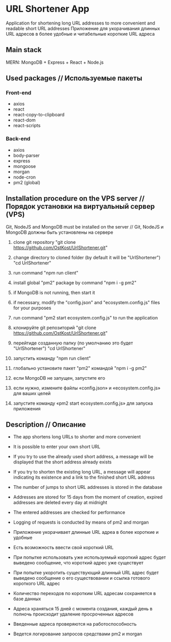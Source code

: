# URL Shortener App
Application for shortening long URL addresses to more convenient and readable short URL addresses
Приложение для укорачивания длинных URL адресов в более удобные и читабельные короткие URL адреса

## Main stack
MERN: MongoDB + Express + React + Node.js

## Used packages // Используемые пакеты 
### Front-end
- axios
- react
- react-copy-to-clipboard
- react-dom
- react-scripts
### Back-end
- axios
- body-parser
- express
- mongoose
- morgan
- node-cron
- pm2 (global)

## Installation procedure on the VPS server // Порядок установки на виртуальный сервер (VPS)

Git, NodeJS and MongoDB must be installed on the server // Git, NodeJS и MongoDB должны быть установлены на сервере

1) clone git repository "git clone https://github.com/OstKost/UrlShortener.git"
2) change directory to cloned folder (by default it will be "UrlShortener") "cd UrlShortener"
3) run command "npm run client"
4) install global "pm2" package by command "npm i -g pm2"
5) if MongoDB is not running, then start it
6) if necessary, modify the "config.json" and "ecosystem.config.js" files for your purposes
7) run command "pm2 start ecosystem.config.js" to run the application

1) клонируйте git репозиторий "git clone https://github.com/OstKost/UrlShortener.git"
2) перейтиде созданную папку (по умолчанию это будет "UrlShortener") "cd UrlShortener"
3) запустить команду "npm run client"
4) глобально установите пакет "pm2" командой "npm i -g pm2"
5) если MongoDB не запущен, запустите его
6) если нужно, измените файлы «config.json» и «ecosystem.config.js» для ваших целей
7) запустите команду «pm2 start ecosystem.config.js» для запуска приложения

## Description // Описание

- The app shortens long URLs to shorter and more convenient
- It is possible to enter your own short URL
- If you try to use the already used short address, a message will be displayed that the short address already exists
- If you try to shorten the existing long URL, a message will appear indicating its existence and a link to the finished short URL address
- The number of jumps to short URL addresses is stored in the database
- Addresses are stored for 15 days from the moment of creation, expired addresses are deleted every day at midnight
- The entered addresses are checked for performance
- Logging of requests is conducted by means of pm2 and morgan

- Приложение укорачивает длинные URL адреа в более короткие и удобные
- Есть возможность ввести свой короткий URL
- При попытке использовать уже используемый короткий адрес будет выведено сообщение, что короткий адрес уже существует
- При попытке укоротить существующий длинный URL адрес будет выведено сообщение о его существовании и ссылка готового короткого URL адрес
- Количество переходов по коротким URL адресам сохраняется в базе данных
- Адреса храняться 15 дней с момента создания, каждый день в полночь происходит удаление просроченных адресов
- Введенные адреса проверяются на работоспособность
- Ведется логирование запросов средствами pm2 и morgan